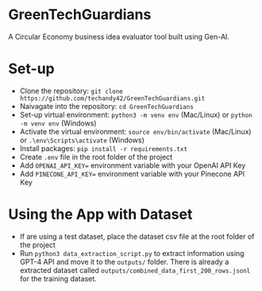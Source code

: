 # GreenTechGuardians

A Circular Economy business idea evaluator tool built using Gen-AI.

# Set-up

- Clone the repository: `git clone https://github.com/techandy42/GreenTechGuardians.git`
- Naivagate into the repository: `cd GreenTechGuardians`
- Set-up virtual environment: `python3 -m venv env` (Mac/Linux) or `python -m venv env` (Windows)
- Activate the virtual environment: `source env/bin/activate` (Mac/Linux) or `.\env\Scripts\activate` (Windows)
- Install packages: `pip install -r requirements.txt`
- Create `.env` file in the root folder of the project
- Add `OPENAI_API_KEY=` environment variable with your OpenAI API Key
- Add `PINECONE_API_KEY=` environment variable with your Pinecone API Key

# Using the App with Dataset

- If are using a test dataset, place the dataset csv file at the root folder of the project
- Run `python3 data_extraction_script.py` to extract information using GPT-4 API and move it to the `outputs/` folder. There is already a extracted dataset called `outputs/combined_data_first_200_rows.jsonl` for the training dataset. 